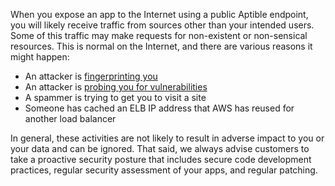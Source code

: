 When you expose an app to the Internet using a public Aptible endpoint, you will likely receive traffic from sources other than your intended users. Some of this traffic may make requests for non-existent or non-sensical resources. This is normal on the Internet, and there are various reasons it might happen:

- An attacker is [fingerprinting you](http://security.stackexchange.com/questions/37839/strange-get-requests-to-my-apache-web-server)
- An attacker is [probing you for vulnerabilities](http://serverfault.com/questions/215074/strange-stuff-in-apache-log)
- A spammer is trying to get you to visit a site
- Someone has cached an ELB IP address that AWS has reused for another load balancer

In general, these activities are not likely to result in adverse impact to you or your data and can be ignored. That said, we always advise customers to take a proactive security posture that includes secure code development practices, regular security assessment of your apps, and regular patching.